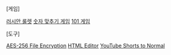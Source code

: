 [게임]

[러시안 룰렛](https://githubkorean.github.io/html/?러시안%20룰렛/러시안%20룰렛.html)
[숫자 맞추기 게임](https://githubkorean.github.io/html/?2진법%20맞추기/2진법%20맞추기.html)
[101 게임](https://githubkorean.github.io/html/?101%20게임/101%20게임.html)

[도구]

[AES-256 File Encryption](https://githubkorean.github.io/html/?AES-256%20File%20Encryption/AES-256%20File%20Encryption.html)
[HTML Editor](https://githubkorean.github.io/html/?HTML%20Editor/HTML%20Editor.html)
[YouTube Shorts to Normal](https://githubkorean.github.io/html/?YouTube%20Shorts%20to%20Normal/YouTube%20Shorts%20to%20Normal.html)
